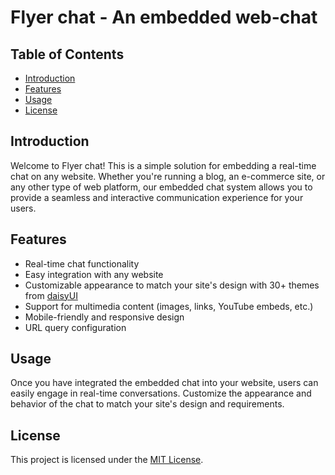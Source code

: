 
# Flyer chat - An embedded web-chat

<!-- Project logo and screenshot section -->

## Table of Contents
- [Introduction](#introduction)
- [Features](#features)
- [Usage](#usage)
- [License](#license)

## Introduction

Welcome to Flyer chat! This is a simple solution for embedding a real-time chat on any website. Whether you're running a blog, an e-commerce site, or any other type of web platform, our embedded chat system allows you to provide a seamless and interactive communication experience for your users.

## Features

- Real-time chat functionality
- Easy integration with any website
- Customizable appearance to match your site's design with 30+ themes from [daisyUI](https://daisyui.com/)
- Support for multimedia content (images, links, YouTube embeds, etc.)
- Mobile-friendly and responsive design
- URL query configuration

## Usage

Once you have integrated the embedded chat into your website, users can easily engage in real-time conversations. Customize the appearance and behavior of the chat to match your site's design and requirements.

## License

This project is licensed under the [MIT License](https://chat.openai.com/c/LICENSE.md).
